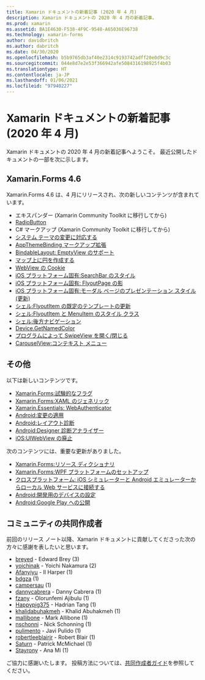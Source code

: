 ```yaml
---
title: Xamarin ドキュメントの新着記事 (2020 年 4 月)
description: Xamarin ドキュメントの 2020 年 4 月の新着記事。
ms.prod: xamarin
ms.assetid: BA1E4630-F538-4F9C-9548-A65036E96738
ms.technology: xamarin-forms
author: davidbritch
ms.author: dabritch
ms.date: 04/30/2020
ms.openlocfilehash: b5b9765db3af40e2314c9193742adff20e0d9c3c
ms.sourcegitcommit: 044e8d7e2e53f366942afe5084316198925f4b03
ms.translationtype: HT
ms.contentlocale: ja-JP
ms.lasthandoff: 01/06/2021
ms.locfileid: "97940227"
---
```

# <a name="xamarin-docs-whats-new-april-2020"></a>Xamarin ドキュメントの新着記事 (2020 年 4 月)

Xamarin ドキュメントの 2020 年 4 月の新着記事へようこそ。 最近公開したドキュメントの一部を次に示します。

## <a name="xamarinforms-46"></a>Xamarin.Forms 4.6

Xamarin.Forms 4.6 は、4 月にリリースされ、次の新しいコンテンツが含まれています。

- エキスパンダー (Xamarin Community Toolkit に移行してから)
- [RadioButton](~/xamarin-forms/user-interface/radiobutton.md)
- C# マークアップ (Xamarin Community Toolkit に移行してから)
- [システム テーマの変更に対応する](~/xamarin-forms/user-interface/theming/system-theme-changes.md)
- [AppThemeBinding マークアップ拡張](~/xamarin-forms/xaml/markup-extensions/consuming.md#appthemebinding-markup-extension)
- [BindableLayout: EmptyView のサポート](~/xamarin-forms/user-interface/layouts/bindable-layouts.md)
- [マップ上に円を作成する](~/xamarin-forms/user-interface/map/polygons.md#create-a-circle)
- [WebView の Cookie](~/xamarin-forms/user-interface/webview.md#cookies)
- [iOS プラットフォーム固有:SearchBar のスタイル](~/xamarin-forms/platform/ios/searchbar-style.md)
- [iOS プラットフォーム固有: FlyoutPage の影](~/xamarin-forms/platform/ios/flyoutpage-shadow.md)
- [iOS プラットフォーム固有:モーダル ページのプレゼンテーション スタイル (更新)](~/xamarin-forms/platform/ios/page-presentation-style.md)
- [シェル:FlyoutItem の既定のテンプレートの更新](~/xamarin-forms/app-fundamentals/shell/flyout.md#default-template-for-flyoutitems)
- [シェル:FlyoutItem と MenuItem のスタイル クラス](~/xamarin-forms/app-fundamentals/shell/flyout.md#flyoutitem-and-menuitem-style-classes)
- [シェル:後方ナビゲーション](~/xamarin-forms/app-fundamentals/shell/navigation.md#backwards-navigation)
- [Device.GetNamedColor](~/xamarin-forms/platform/device.md#devicegetnamedcolor)
- [プログラムによって SwipeView を開く/閉じる](~/xamarin-forms/user-interface/swipeview.md#open-and-close-a-swipeview-programmatically)
- [CarouselView:コンテキスト メニュー](~/xamarin-forms/user-interface/carouselview/populate-data.md#context-menus)

## <a name="other"></a>その他

以下は新しいコンテンツです。

- [Xamarin.Forms:試験的なフラグ](~/xamarin-forms/internals/experimental-flags.md)
- [Xamarin.Forms:XAML のジェネリック](~/xamarin-forms/xaml/generics.md)
- [Xamarin.Essentials: WebAuthenticator](~/essentials/web-authenticator.md?context=xamarin%2Fxamarin-forms)
- [Android:変更の適用](~/android/deploy-test/apply-changes.md)
- [Android:レイアウト診断](~/android/user-interface/android-designer/diagnostics.md)
- [Android:Designer 診断アナライザー](~/android/user-interface/android-designer/diagnostic-analyzers.md)
- [iOS:UIWebView の廃止](~/ios/user-interface/controls/webview.md#uiwebview-deprecation)

次のコンテンツには、重要な更新がありました。

- [Xamarin.Forms:リソース ディクショナリ](~/xamarin-forms/xaml/resource-dictionaries.md)
- [Xamarin.Forms:WPF プラットフォームのセットアップ](~/xamarin-forms/platform/other/wpf.md)
- [クロスプラットフォーム: iOS シミュレーターと Android エミュレーターからローカル Web サービスに接続する](~/cross-platform/deploy-test/connect-to-local-web-services.md)
- [Android:開発用のデバイスの設定](~/android/get-started/installation/set-up-device-for-development.md)
- [Android:Google Play への公開](~/android/deploy-test/publishing/publishing-to-google-play/index.md)

## <a name="community-contributors"></a>コミュニティの共同作成者

前回のリリース ノート以降、Xamarin ドキュメントに貢献してくださった次の方々に感謝を表したいと思います。

- [breyed](https://github.com/breyed) - Edward Brey (3)
- [yoichinak](https://github.com/yoichinak) - Yoichi Nakamura (2)
- [Afanyiyu](https://github.com/Afanyiyu) - Il Harper (1)
- [bdgza](https://github.com/bdgza) (1)
- [campersau](https://github.com/campersau) (1)
- [dannycabrera](https://github.com/dannycabrera) - Danny Cabrera (1)
- [fzany](https://github.com/fzany) - Olorunfemi Ajibulu (1)
- [Happypig375](https://github.com/Happypig375) - Hadrian Tang (1)
- [khalidabuhakmeh](https://github.com/khalidabuhakmeh) - Khalid Abuhakmeh (1)
- [mallibone](https://github.com/mallibone) - Mark Allibone (1)
- [nschonni](https://github.com/nschonni) - Nick Schonning (1)
- [pulimento](https://github.com/pulimento) - Javi Pulido (1)
- [robertleeblairjr](https://github.com/robertleeblairjr) - Robert Blair (1)
- [Saturn](https://github.com/Saturn) - Patrick McMichael (1)
- [Stayrony](https://github.com/Stayrony) - Ana Mi (1)

ご協力に感謝いたします。 投稿方法については、[共同作成者ガイド](https://github.com/MicrosoftDocs/xamarin-docs/blob/live/CONTRIBUTING.md)を参照してください。
